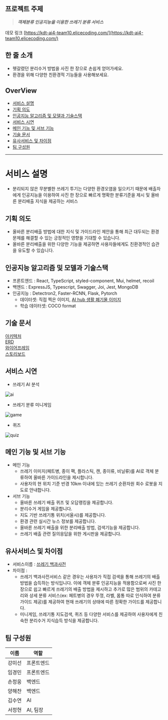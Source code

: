 ## 프로젝트 주제

> ***객체분류 인공지능을 이용한 쓰레기 분류 서비스***

데모 링크 [https://kdt-ai4-team10.elicecoding.com/](https://kdt-ai4-team10.elicecoding.com/)

## 한 줄 소개

- 헷갈렸던 분리수거 방법을 사진 한 장으로 손쉽게 얻어가세요.
- 환경을 위해 다양한 친환경적 기능들을 사용해보세요.

## OverView

- [서비스 설명](#서비스-설명)
- [기획 의도](#기획-의도)
- [인공지능 알고리즘 및 모델과 기술스택](#인공지능-알고리즘-및-모델과-기술스택)
- [서비스 시연](#서비스-시연)
- [메인 기능 및 서브 기능](#메인-기능-및-서브-기능)
- [기술 문서](#기술-문서)
- [유사서비스 및 차이점](#유사서비스-및-차이점)
- [팀 구성원](#팀-구성원)

---

# 서비스 설명

- 분리되지 않은 무분별한 쓰레기 투기는 다양한 환경오염을 일으키기 때문에 배출자에게 인공지능을 이용하여 사진 한 장으로 빠르게 명확한 분류기준을 제시 및 올바른 분리배출 지식을 제공하는 서비스

## 기획 의도

- 올바른 분리배출 방법에 대한 지식 및 가이드라인 제안을 통해 최근 대두되는 환경문제를 해결할 수 있는 긍정적인 영향을 기대할 수 있습니다.
- 올바른 분리배출을 위한 다양한 기능을 제공하면 사용자들에게도 친환경적인 습관을 유도할 수 있습니다.

## 인공지능 알고리즘 및 모델과 기술스택

- 프론트엔드 : React, TypeScript, styled-component, Mui, helmet, recoil
- 백엔드 : ExpressJS, Typescript, Swagger, Joi, Jest, MongoDB
- 인공지능 : Detectron2, Faster-RCNN, Flask, Pytorch
    - 데이터셋: 직접 찍은 이미지, [AI hub 생활 폐기물 이미지](https://aihub.or.kr/aidata/27708)
    - 학습 데이터셋: COCO format

## 기술 문서

[아키텍처](https://github.com/Handwoong/garbage-sorting-backend/wiki/Project-Architecture)<br/>
[ERD](https://github.com/Handwoong/garbage-sorting-backend/wiki/ERD-Image)<br/>
[와이어프레임](https://www.figma.com/file/AaGUvtqz6TPuonXHEAWhMN/TOPTEN?node-id=7%3A364)<br/>
[스토리보드](https://user-images.githubusercontent.com/97578390/176987314-28688c87-6105-462e-b9ac-a3561fb21eef.png)

## 서비스 시연

- 쓰레기 AI 분석

![ai](https://user-images.githubusercontent.com/97578390/176987267-7f5aa012-4756-4563-aaa0-cb0699b03a1f.gif)
    
- 쓰레기 분류 미니게임
    
![game](https://user-images.githubusercontent.com/97578390/176987297-478e2eeb-f78e-4984-8617-1a4f44f09a19.gif)
    
- 퀴즈
    
![quiz](https://user-images.githubusercontent.com/97578390/176987300-5a26074c-0d8b-4d54-90ef-4945779a7153.gif)
    

## 메인 기능 및 서브 기능

- 메인 기능
    - 쓰레기 이미지(페트병, 종이 팩, 플라스틱, 캔, 종이류, 비닐류)를 AI로 객체 분류하여 올바른 가이드라인을 제시합니다.
    - 사용자의 현 위치 기준 반경 10km 이내에 있는 쓰레기 순환자원 회수 로봇을 지도로 안내합니다.
- 서브 기능
    - 올바른 쓰레기 배출 퀴즈 및 오답랭킹을 제공합니다.
    - 분리수거 게임을 제공합니다.
    - 지도 기반 쓰레기통 위치(서울시)를 제공합니다.
    - 환경 관련 실시간 뉴스 정보를 제공합니다.
    - 올바른 쓰레기 배출을 위한 분리배출 방법, 검색기능을 제공합니다.
    - 쓰레기 배출 관련 질의응답을 위한 게시판을 제공합니다.

## 유사서비스 및 차이점

- 서비스이름 : [쓰레기 백과사전](https://blisgo.com/)
- 차이점 :
    - 쓰레기 백과사전서비스 같은 경우는 사용자가 직접 검색을 통해 쓰레기의 배출 방법을 습득하는 방식입니다. 이에 객체 분류 인공지능을 적용함으로써 사진 한 장으로 쉽고 빠르게 쓰레기의 배출 방법을 제시하고 추가로 많은 범위의 카테고리와 상세 분류 서비스(ex: 페트병의 경우 뚜껑, 라벨, 몸통 따로 인식하여 분류 가이드 제공)를 제공하여 현재 쓰레기의 상태에 따른 정확한 가이드를 제공합니다.
    - 미니게임, 쓰레기통 지도검색, 퀴즈 등 다양한 서비스를 제공하여 사용자에게 친숙한 분리수거 지식습득 방식을 제공합니다.

## 팀 구성원

| 이름 | 역할 |
| --- | --- |
| 강미선 | 프론트엔드 |
| 임경민 | 프론트엔드 |
| 손정웅 | 백엔드 |
| 양해찬 | 백엔드 |
| 김수연 | AI |
| 서정현 | AI, 팀장 |
